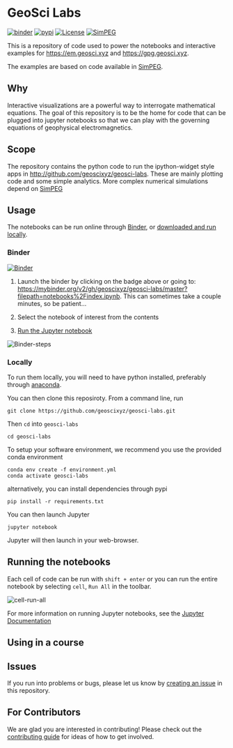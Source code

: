 # GeoSci Labs

[![binder](https://mybinder.org/badge.svg)](https://mybinder.org/v2/gh/geoscixyz/geosci-labs/main?filepath=notebooks%2Findex.ipynb)
[![pypi](https://img.shields.io/pypi/v/geoscilabs.svg)](https://pypi.python.org/pypi/geoscilabs)
[![License](https://img.shields.io/github/license/geoscixyz/geosci-labs.svg)](https://github.com/geoscixyz/geosci-labs/blob/master/LICENSE)
[![SimPEG](https://img.shields.io/badge/powered%20by-SimPEG-blue.svg)](http://simpeg.xyz)

This is a repository of code used to power the notebooks and interactive examples for https://em.geosci.xyz and https://gpg.geosci.xyz.

The examples are based on code available in [SimPEG](http://simpeg.xyz).

## Why

Interactive visualizations are a powerful way to interrogate mathematical equations. The goal of this repository is to be the home for code that can be plugged into jupyter notebooks so that we can play with the governing equations of geophysical electromagnetics.

## Scope

The repository contains the python code to run the ipython-widget style apps in http://github.com/geoscixyz/geosci-labs. These are mainly plotting code and some simple analytics. More complex numerical simulations depend on [SimPEG](http://simpeg.xyz)

## Usage

The notebooks can be run online through [Binder](#Binder), or [downloaded and run locally](#Locally).

### Binder

[![Binder](https://mybinder.org/badge.svg)](https://mybinder.org/v2/gh/geoscixyz/geosci-labs/master?filepath=notebooks%2Findex.ipyn)

1. Launch the binder by clicking on the badge above or going to: https://mybinder.org/v2/gh/geoscixyz/geosci-labs/master?filepath=notebooks%2Findex.ipynb.
   This can sometimes take a couple minutes, so be patient...

2. Select the notebook of interest from the contents

3. [Run the Jupyter notebook](#Running-the-notebooks)

![Binder-steps](https://em.geosci.xyz/_images/binder-steps.png)

### Locally

To run them locally, you will need to have python installed, preferably through [anaconda](https://www.anaconda.com/download/).

You can then clone this reposiroty. From a command line, run

```
git clone https://github.com/geoscixyz/geosci-labs.git
```

Then `cd` into `geosci-labs`

```
cd geosci-labs
```

To setup your software environment, we recommend you use the provided conda environment

```
conda env create -f environment.yml
conda activate geosci-labs
```

alternatively, you can install dependencies through pypi
```
pip install -r requirements.txt
```

You can then launch Jupyter
```
jupyter notebook
```

Jupyter will then launch in your web-browser.

## Running the notebooks

Each cell of code can be run with `shift + enter` or you can run the entire notebook by selecting `cell`, `Run All` in the toolbar.

![cell-run-all](https://em.geosci.xyz/_images/run_all_cells.png)

For more information on running Jupyter notebooks, see the [Jupyter Documentation](https://jupyter.readthedocs.io/en/latest/)

## Using in a course

## Issues

If you run into problems or bugs, please let us know by [creating an issue](https://github.com/geoscixyz/geosci-labs/issues/new) in this repository.

## For Contributors

We are glad you are interested in contributing! Please check out the [contributing guide](CONTRIBUTING.md) for ideas of how to get involved. 

